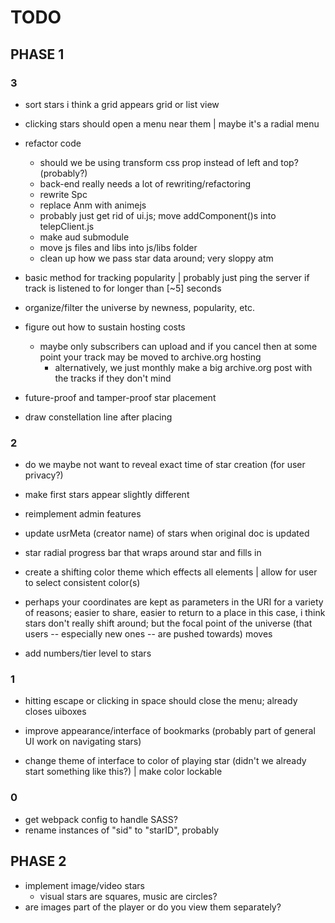 # TODO
## PHASE 1
### 3

- sort stars
	i think a grid appears
	grid or list view

- clicking stars should open a menu near them
	| maybe it's a radial menu

- refactor code
	- should we be using transform css prop instead of left and top? (probably?)
	- back-end really needs a lot of rewriting/refactoring
	- rewrite Spc
	- replace Anm with animejs
	- probably just get rid of ui.js; move addComponent()s into telepClient.js
	- make aud submodule
	- move js files and libs into js/libs folder
	- clean up how we pass star data around; very sloppy atm

- basic method for tracking popularity
	| probably just ping the server if track is listened to for longer than [~5] seconds

- organize/filter the universe by newness, popularity, etc.

- figure out how to sustain hosting costs
	- maybe only subscribers can upload and if you cancel then at some point your track may be moved to archive.org hosting
		- alternatively, we just monthly make a big archive.org post with the tracks if they don't mind

- future-proof and tamper-proof star placement

- draw constellation line after placing

### 2
- do we maybe not want to reveal exact time of star creation (for user privacy?)

- make first stars appear slightly different

- reimplement admin features

- update usrMeta (creator name) of stars when original doc is updated

- star radial progress bar that wraps around star and fills in

- create a shifting color theme which effects all elements
	| allow for user to select consistent color(s)

- perhaps your coordinates are kept as parameters in the URI for a variety of reasons; easier to share, easier to return to a place
	in this case, i think stars don't really shift around; but the focal point of the universe (that users -- especially new ones -- are pushed towards) moves

- add numbers/tier level to stars

### 1
- hitting escape or clicking in space should close the menu; already closes uiboxes

- improve appearance/interface of bookmarks (probably part of general UI work on navigating stars)

- change theme of interface to color of playing star (didn't we already start something like this?)
	| make color lockable

### 0
- get webpack config to handle SASS?
- rename instances of "sid" to "starID", probably

## PHASE 2
- implement image/video stars
	- visual stars are squares, music are circles?
- are images part of the player or do you view them separately?
